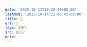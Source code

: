 ```yaml
---
date: '2025-10-13T10:26:48+08:00'
lastmod: '2025-10-14T21:46:45-08:00'
title: 􀌨
url: 􀌨
tags: [施]
src: DCCV
note:
---
```

